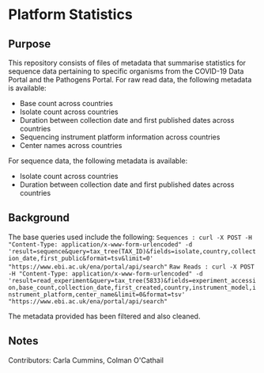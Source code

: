 # Platform Statistics

## Purpose
This repository consists of files of metadata that summarise statistics for sequence data pertaining to specific organisms from the COVID-19 Data Portal and the Pathogens Portal.
For raw read data, the following metadata is available:
- Base count across countries
- Isolate count across countries
- Duration between collection date and first published dates across countries
- Sequencing instrument platform information across countries
- Center names across countries

For sequence data, the following metadata is available:
- Isolate count across countries
- Duration between collection date and first published dates across countries

## Background
The base queries used include the following:
`Sequences : curl -X POST -H "Content-Type: application/x-www-form-urlencoded" -d 'result=sequence&query=tax_tree(TAX_ID)&fields=isolate,country,collection_date,first_public&format=tsv&limit=0' "https://www.ebi.ac.uk/ena/portal/api/search"`
`Raw Reads : curl -X POST -H "Content-Type: application/x-www-form-urlencoded" -d 'result=read_experiment&query=tax_tree(5833)&fields=experiment_accession,base_count,collection_date,first_created,country,instrument_model,instrument_platform,center_name&limit=0&format=tsv' "https://www.ebi.ac.uk/ena/portal/api/search"`

The metadata provided has been filtered and also cleaned.

## Notes
Contributors: Carla Cummins, Colman O'Cathail
